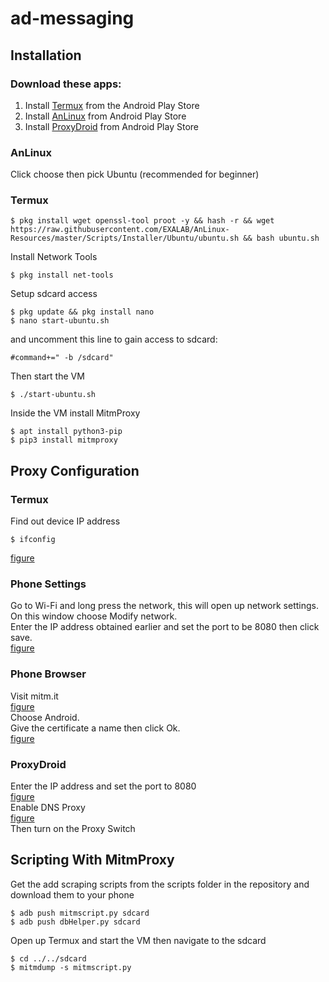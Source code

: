 # ad-messaging

## Installation
### Download these apps:
1. Install [Termux](https://play.google.com/store/apps/details?id=com.termux&hl=en_US) from the Android Play Store 
2. Install [AnLinux](https://play.google.com/store/apps/details?id=exa.lnx.a&hl=en_US) from Android Play Store
3. Install [ProxyDroid](https://play.google.com/store/apps/details?id=org.proxydroid&hl=en_US) from Android Play Store

### AnLinux
Click choose then pick Ubuntu (recommended for beginner) 
### Termux
```
$ pkg install wget openssl-tool proot -y && hash -r && wget https://raw.githubusercontent.com/EXALAB/AnLinux-Resources/master/Scripts/Installer/Ubuntu/ubuntu.sh && bash ubuntu.sh
``` 
Install Network Tools
```
$ pkg install net-tools
```
Setup sdcard access
```
$ pkg update && pkg install nano
$ nano start-ubuntu.sh
``` 
and uncomment this line to gain access to sdcard:
```
#command+=" -b /sdcard"
``` 
Then start the VM
```
$ ./start-ubuntu.sh
``` 
Inside the VM install MitmProxy
```apt update
$ apt install python3-pip
$ pip3 install mitmproxy
``` 

## Proxy Configuration
### Termux
Find out device IP address
```
$ ifconfig
```
[figure](figures/img1.png)  
### Phone Settings
Go to Wi-Fi and long press the network, this will open up network settings. 
On this window choose Modify network.  
Enter the IP address obtained earlier and set the port to be 8080 then click save.  
[figure](figures/img2.png)  
### Phone Browser
Visit mitm.it  
[figure](figures/img5.png)  
Choose Android.  
Give the certificate a name then click Ok.  
[figure](figures/img6.png)  
### ProxyDroid
Enter the IP address and set the port to 8080  
[figure](figures/img3.png)  
Enable DNS Proxy  
[figure](figures/img4.png)  
Then turn on the Proxy Switch

## Scripting With MitmProxy 
Get the add scraping scripts from the scripts folder in the repository and download them to your phone
```
$ adb push mitmscript.py sdcard
$ adb push dbHelper.py sdcard
```
Open up Termux and start the VM then navigate to the sdcard
```
$ cd ../../sdcard
$ mitmdump -s mitmscript.py
```